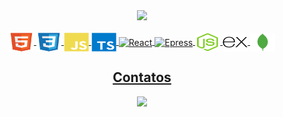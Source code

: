 

<div align="center">
  <a href="https://github.com/mahteusz/">
  <img height="180em" src="https://github-readme-stats.vercel.app/api/top-langs/?username=mahteusz&layout=compact&langs_count=5&theme=dracula"/>
</div> 

  <div align="center"><br>    
  <img align="center" alt="HTML" height="30" width="40" src="https://raw.githubusercontent.com/devicons/devicon/master/icons/html5/html5-original.svg">
  <img align="center" alt="CSS" height="30" width="40" src="https://raw.githubusercontent.com/devicons/devicon/master/icons/css3/css3-original.svg">
  <img align="center" alt="Js" height="30" width="40" src="https://raw.githubusercontent.com/devicons/devicon/master/icons/javascript/javascript-plain.svg">
  <img align="center" alt="TypeScript" height="30" width="40" src="https://raw.githubusercontent.com/devicons/devicon/master/icons/typescript/typescript-plain.svg">
  <img align="center" alt="React" height="30" width="40" src="https://upload.wikimedia.org/wikipedia/commons/thumb/a/a7/React-icon.svg/512px-React-icon.svg.png">
  <img align="center" alt="Epress" height="30" width="40" src="https://miro.medium.com/v2/resize:fit:318/1*7jRD5QhgARucFKvRHFxpOg.png">
  <img align="center" alt="Node" height="30" width="40" src="https://raw.githubusercontent.com/devicons/devicon/master/icons/nodejs/nodejs-plain.svg">
 <img align="center" alt="Epress" height="30" width="40" src="https://raw.githubusercontent.com/devicons/devicon/master/icons/express/express-original.svg">
  <img align="center" alt="Epress" height="30" width="40" src="https://raw.githubusercontent.com/devicons/devicon/master/icons/mongodb/mongodb-plain.svg">
</div>

<div align="center">
  <h2 align="center">Contatos</h2>
  <a href="https://www.linkedin.com/in/mateus-marques-b4875a22a/" target="_blank"><img src="https://img.shields.io/badge/-LinkedIn-%23000000?style=for-the-badge&logo=linkedin&logoColor=00FFFF" target="_blank"></a> 
</div>
